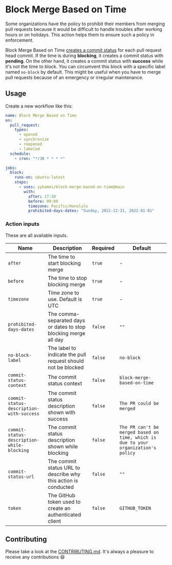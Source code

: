 # Block Merge Based on Time

Some organizations have the policy to prohibit their members from merging pull requests
because it would be difficult to handle troubles after working hours or on holidays.
This action helps them to ensure such a policy in enforcement.

Block Merge Based on Time [creates a commit status](https://docs.github.com/en/rest/reference/repos#create-a-commit-status) for each pull request head commit.
If the time is during **blocking**, it creates a commit status with **pending**.
On the other hand, it creates a commit status with **success** while it's not the time to block.
You can circumvent this block with a specific label named `no-block` by default.
This might be useful when you have to merge pull requests because of an emergency or irregular maintenance.

## Usage

Create a new workflow like this:

```yaml
name: Block Merge Based on Time
on:
  pull_request:
    types:
      - opened
      - synchronize
      - reopened
      - labeled
  schedule:
    - cron: "*/30 * * * *"

jobs:
  block:
    runs-on: ubuntu-latest
    steps:
      - uses: yykamei/block-merge-based-on-time@main
        with:
          after: 17:30
          before: 09:00
          timezone: Pacific/Honolulu
          prohibited-days-dates: "Sunday, 2021-12-31, 2022-01-01"
```

### Action inputs

These are all available inputs.

| Name                                       | Description                                                      | Required | Default                                                                            |
| ------------------------------------------ | ---------------------------------------------------------------- | -------- | ---------------------------------------------------------------------------------- |
| `after`                                    | The time to start blocking merge                                 | `true`   | -                                                                                  |
| `before`                                   | The time to stop blocking merge                                  | `true`   | -                                                                                  |
| `timezone`                                 | Time zone to use. Default is UTC                                 | `true`   | -                                                                                  |
| `prohibited-days-dates`                    | The comma-separated days or dates to stop blocking merge all day | `false`  | `""`                                                                               |
| `no-block-label`                           | The label to indicate the pull request should not be blocked     | `false`  | `no-block`                                                                         |
| `commit-status-context`                    | The commit status context                                        | `false`  | `block-merge-based-on-time`                                                        |
| `commit-status-description-with-success`   | The commit status description shown with success                 | `false`  | `The PR could be merged`                                                           |
| `commit-status-description-while-blocking` | The commit status description shown while blocking               | `false`  | `The PR can't be merged based on time, which is due to your organization's policy` |
| `commit-status-url`                        | The commit status URL to describe why this action is conducted   | `false`  | `""`                                                                               |
| `token`                                    | The GitHub token used to create an authenticated client          | `false`  | `GITHUB_TOKEN`                                                                     |

## Contributing

Please take a look at
the [CONTRIBUTING.md](https://github.com/yykamei/block-merge-based-on-time/blob/main/CONTRIBUTING.md). It's always a
pleasure to receive any contributions 😄
